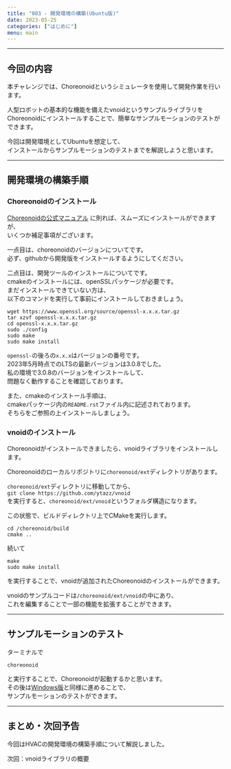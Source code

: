 ```yaml
---
title: "003 - 開発環境の構築(Ubuntu版)"
date: 2023-05-25
categories: ["はじめに"]
menu: main
---
```


---

## 今回の内容
本チャレンジでは、Choreonoidというシミュレータを使用して開発作業を行います。

人型ロボットの基本的な機能を備えたvnoidというサンプルライブラリを  
Choreonoidにインストールすることで、簡単なサンプルモーションのテストができます。

今回は開発環境としてUbuntuを想定して、  
インストールからサンプルモーションのテストまでを解説しようと思います。

---

## 開発環境の構築手順
### Choreonoidのインストール

[Choreonoidの公式マニュアル](https://choreonoid.org/ja/documents/latest/install/build-ubuntu.html)
に則れば、スムーズにインストールができますが、  
いくつか補足事項がございます。

一点目は、choreonoidのバージョンについてです。  
必ず、githubから開発版をインストールするようにしてください。

二点目は、開発ツールのインストールについてです。  
cmakeのインストールには、openSSLパッケージが必要です。  
まだインストールできていない方は、  
以下のコマンドを実行して事前にインストールしておきましょう。
```
wget https://www.openssl.org/source/openssl-x.x.x.tar.gz
tar xzvf openssl-x.x.x.tar.gz
cd openssl-x.x.x.tar.gz
sudo ./config
sudo make
sudo make install
```
`openssl-`の後ろの`x.x.x`はバージョンの番号です。  
2023年5月時点でのLTSの最新バージョンは3.0.8でした。  
私の環境で3.0.8のバージョンをインストールして、  
問題なく動作することを確認しております。

また、cmakeのインストール手順は、  
cmakeパッケージ内の`README.rst`ファイル内に記述されております。  
そちらをご参照の上インストールしましょう。

### vnoidのインストール
Choreonoidがインストールできましたら、vnoidライブラリをインストールします。

Choreonoidのローカルリポジトリに`choreonoid/ext`ディレクトリがあります。

`choreonoid/ext`ディレクトリに移動してから、  
`git clone https://github.com/ytazz/vnoid`  
を実行すると、`choreonoid/ext/vnoid`というフォルダ構造になります。

この状態で、ビルドディレクトリ上でCMakeを実行します。
```
cd /choreonoid/build
cmake ..
```
続いて
```
make
sudo make install
```
を実行することで、vnoidが追加されたChoreonoidのインストールができます。

vnoidのサンプルコードは`/choreonoid/ext/vnoid`の中にあり、  
これを編集することで一部の機能を拡張することができます。

---

## サンプルモーションのテスト

ターミナルで
```
choreonoid
```
と実行することで、Choreonoidが起動するかと思います。  
その後は[Windows版](https://miyatanikoki.github.io/posts/setup_windows/)と同様に進めることで、  
サンプルモーションのテストができます。

---

## まとめ・次回予告
今回はHVACの開発環境の構築手順について解説しました。

次回：vnoidライブラリの概要
